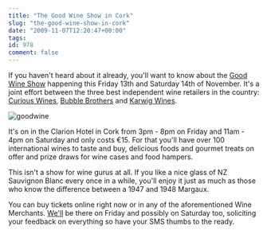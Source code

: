 ```yaml
---
title: "The Good Wine Show in Cork"
slug: "the-good-wine-show-in-cork"
date: "2009-11-07T12:20:47+00:00"
tags:
id: 978
comment: false
---
```


If you haven't heard about it already, you'll want to know about the [Good Wine Show](http://goodwineshow.com/) happening this Friday 13th and Saturday 14th of November. It's a joint effort between the three best independent wine retailers in the country: [Curious Wines](http://www.curiouswines.ie/), [Bubble Brothers](http://www.bubblebrothers.com/) and [Karwig Wines](http://www.karwigwines.ie/).

![goodwine](https://s3-eu-west-1.amazonaws.com/conoroneill.com/wp-content/uploads/2009/11/goodwine.png "goodwine")

It's on in the Clarion Hotel in Cork from 3pm - 8pm on Friday and 11am - 4pm on Saturday and only costs €15\. For that you'll have over 100 international wines to taste and buy, delicious foods and gourmet treats on offer and prize draws for wine cases and food hampers.

This isn't a show for wine gurus at all. If you like a nice glass of NZ Sauvignon Blanc every once in a while, you'll enjoy it just as much as those who know the difference between a 1947 and 1948 Margaux.

You can buy tickets online right now or in any of the aforementioned Wine Merchants. [We'll](http://business.loudervoice.com/) be there on Friday and possibly on Saturday too, soliciting your feedback on everything so have your SMS thumbs to the ready.
